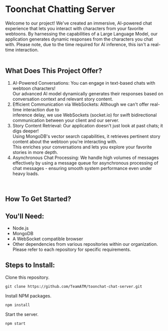 # Toonchat Chatting Server

Welcome to our project! We've created an immersive, AI-powered chat experience that lets you interact with characters from your favorite webtoons. By harnessing the capabilities of a Large Language Model, our application generates dynamic responses from the characters you chat with. Please note, due to the time required for AI inference, this isn't a real-time interaction.
<br>
<br>
## What Does This Project Offer?
1. AI-Powered Conversations: You can engage in text-based chats with webtoon characters!  
Our advanced AI model dynamically generates their responses based on conversation context and relevant story content.
2. Efficient Communication via WebSockets: Although we can't offer real-time interaction due to  
inference delay, we use WebSockets (socket.io) for swift bidirectional communication between your client and our server.
3. Story Content Retrieval: Our application doesn't just look at past chats; it digs deeper!  
Using MongoDB's vector search capabilities, it retrieves pertinent story content about the webtoon you're interacting with.  
This enriches your conversations and lets you explore your favorite stories in more depth.
4. Asynchronous Chat Processing: We handle high volumes of messages effectively by using a message queue for asynchronous processing of chat messages - ensuring smooth system performance even under heavy loads.

<br>

## How To Get Started?
## You'll Need:
- Node.js
- MongoDB
- A WebSocket compatible browser
- Other dependencies from various repositories within our organization.  
Please refer to each repository for specific requirements.

## Steps to Install:
Clone this repository.
```
git clone https://github.com/TeamATM/toonchat-chat-server.git
```
Install NPM packages.
```
npm install
```
Start the server.
```
npm start
```